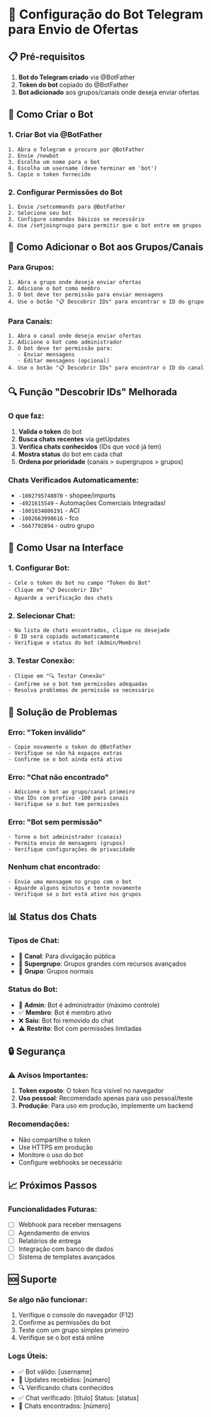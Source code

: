 # 🚀 Configuração do Bot Telegram para Envio de Ofertas

## 📋 Pré-requisitos

1. **Bot do Telegram criado** via @BotFather
2. **Token do bot** copiado do @BotFather
3. **Bot adicionado** aos grupos/canais onde deseja enviar ofertas

## 🔧 Como Criar o Bot

### 1. Criar Bot via @BotFather
```
1. Abra o Telegram e procure por @BotFather
2. Envie /newbot
3. Escolha um nome para o bot
4. Escolha um username (deve terminar em 'bot')
5. Copie o token fornecido
```

### 2. Configurar Permissões do Bot
```
1. Envie /setcommands para @BotFather
2. Selecione seu bot
3. Configure comandos básicos se necessário
4. Use /setjoingroups para permitir que o bot entre em grupos
```

## 🎯 Como Adicionar o Bot aos Grupos/Canais

### Para Grupos:
```
1. Abra o grupo onde deseja enviar ofertas
2. Adicione o bot como membro
3. O bot deve ter permissão para enviar mensagens
4. Use o botão "📋 Descobrir IDs" para encontrar o ID do grupo
```

### Para Canais:
```
1. Abra o canal onde deseja enviar ofertas
2. Adicione o bot como administrador
3. O bot deve ter permissão para:
   - Enviar mensagens
   - Editar mensagens (opcional)
4. Use o botão "📋 Descobrir IDs" para encontrar o ID do canal
```

## 🔍 Função "Descobrir IDs" Melhorada

### O que faz:
1. **Valida o token** do bot
2. **Busca chats recentes** via getUpdates
3. **Verifica chats conhecidos** (IDs que você já tem)
4. **Mostra status** do bot em cada chat
5. **Ordena por prioridade** (canais > supergrupos > grupos)

### Chats Verificados Automaticamente:
- `-1002795748070` - shopee/imports
- `-4921615549` - Automações Comerciais Integradas!
- `-1001834086191` - ACI
- `-1002663998616` - fco
- `-5667792894` - outro grupo

## 📱 Como Usar na Interface

### 1. Configurar Bot:
```
- Cole o token do bot no campo "Token do Bot"
- Clique em "📋 Descobrir IDs"
- Aguarde a verificação dos chats
```

### 2. Selecionar Chat:
```
- Na lista de chats encontrados, clique no desejado
- O ID será copiado automaticamente
- Verifique o status do bot (Admin/Membro)
```

### 3. Testar Conexão:
```
- Clique em "🔍 Testar Conexão"
- Confirme se o bot tem permissões adequadas
- Resolva problemas de permissão se necessário
```

## 🚨 Solução de Problemas

### Erro: "Token inválido"
```
- Copie novamente o token do @BotFather
- Verifique se não há espaços extras
- Confirme se o bot ainda está ativo
```

### Erro: "Chat não encontrado"
```
- Adicione o bot ao grupo/canal primeiro
- Use IDs com prefixo -100 para canais
- Verifique se o bot tem permissões
```

### Erro: "Bot sem permissão"
```
- Torne o bot administrador (canais)
- Permita envio de mensagens (grupos)
- Verifique configurações de privacidade
```

### Nenhum chat encontrado:
```
- Envie uma mensagem no grupo com o bot
- Aguarde alguns minutos e tente novamente
- Verifique se o bot está ativo nos grupos
```

## 📊 Status dos Chats

### Tipos de Chat:
- 📢 **Canal**: Para divulgação pública
- 👥 **Supergrupo**: Grupos grandes com recursos avançados
- 👥 **Grupo**: Grupos normais

### Status do Bot:
- 👑 **Admin**: Bot é administrador (máximo controle)
- ✅ **Membro**: Bot é membro ativo
- ❌ **Saiu**: Bot foi removido do chat
- ⚠️ **Restrito**: Bot com permissões limitadas

## 🔒 Segurança

### ⚠️ Avisos Importantes:
1. **Token exposto**: O token fica visível no navegador
2. **Uso pessoal**: Recomendado apenas para uso pessoal/teste
3. **Produção**: Para uso em produção, implemente um backend

### Recomendações:
- Não compartilhe o token
- Use HTTPS em produção
- Monitore o uso do bot
- Configure webhooks se necessário

## 📈 Próximos Passos

### Funcionalidades Futuras:
- [ ] Webhook para receber mensagens
- [ ] Agendamento de envios
- [ ] Relatórios de entrega
- [ ] Integração com banco de dados
- [ ] Sistema de templates avançados

## 🆘 Suporte

### Se algo não funcionar:
1. Verifique o console do navegador (F12)
2. Confirme as permissões do bot
3. Teste com um grupo simples primeiro
4. Verifique se o bot está online

### Logs Úteis:
- ✅ Bot válido: [username]
- 📡 Updates recebidos: [número]
- 🔍 Verificando chats conhecidos
- ✅ Chat verificado: [título] Status: [status]
- 🎉 Chats encontrados: [número]

